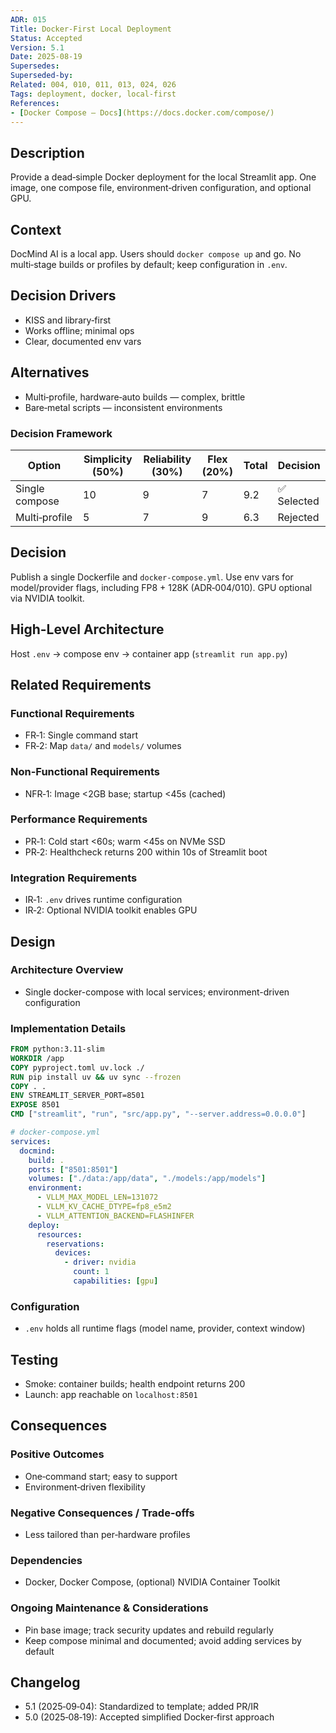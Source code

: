 ```yaml
---
ADR: 015
Title: Docker-First Local Deployment
Status: Accepted
Version: 5.1
Date: 2025-08-19
Supersedes:
Superseded-by:
Related: 004, 010, 011, 013, 024, 026
Tags: deployment, docker, local-first
References:
- [Docker Compose — Docs](https://docs.docker.com/compose/)
---
```


## Description

Provide a dead‑simple Docker deployment for the local Streamlit app. One image, one compose file, environment‑driven configuration, and optional GPU.

## Context

DocMind AI is a local app. Users should `docker compose up` and go. No multi‑stage builds or profiles by default; keep configuration in `.env`.

## Decision Drivers

- KISS and library‑first
- Works offline; minimal ops
- Clear, documented env vars

## Alternatives

- Multi‑profile, hardware‑auto builds — complex, brittle
- Bare‑metal scripts — inconsistent environments

### Decision Framework

| Option           | Simplicity (50%) | Reliability (30%) | Flex (20%) | Total | Decision      |
| ---------------- | ---------------- | ----------------- | ---------- | ----- | ------------- |
| Single compose   | 10               | 9                 | 7          | 9.2   | ✅ Selected    |
| Multi‑profile    | 5                | 7                 | 9          | 6.3   | Rejected      |

## Decision

Publish a single Dockerfile and `docker-compose.yml`. Use env vars for model/provider flags, including FP8 + 128K (ADR‑004/010). GPU optional via NVIDIA toolkit.

## High-Level Architecture

Host `.env` → compose env → container app (`streamlit run app.py`)

## Related Requirements

### Functional Requirements

- FR‑1: Single command start
- FR‑2: Map `data/` and `models/` volumes

### Non-Functional Requirements

- NFR‑1: Image <2GB base; startup <45s (cached)

### Performance Requirements

- PR‑1: Cold start <60s; warm <45s on NVMe SSD
- PR‑2: Healthcheck returns 200 within 10s of Streamlit boot

### Integration Requirements

- IR‑1: `.env` drives runtime configuration
- IR‑2: Optional NVIDIA toolkit enables GPU

## Design

### Architecture Overview

- Single docker-compose with local services; environment-driven configuration

### Implementation Details

```dockerfile
FROM python:3.11-slim
WORKDIR /app
COPY pyproject.toml uv.lock ./
RUN pip install uv && uv sync --frozen
COPY . .
ENV STREAMLIT_SERVER_PORT=8501
EXPOSE 8501
CMD ["streamlit", "run", "src/app.py", "--server.address=0.0.0.0"]
```

```yaml
# docker-compose.yml
services:
  docmind:
    build: .
    ports: ["8501:8501"]
    volumes: ["./data:/app/data", "./models:/app/models"]
    environment:
      - VLLM_MAX_MODEL_LEN=131072
      - VLLM_KV_CACHE_DTYPE=fp8_e5m2
      - VLLM_ATTENTION_BACKEND=FLASHINFER
    deploy:
      resources:
        reservations:
          devices:
            - driver: nvidia
              count: 1
              capabilities: [gpu]
```

### Configuration

- `.env` holds all runtime flags (model name, provider, context window)

## Testing

- Smoke: container builds; health endpoint returns 200
- Launch: app reachable on `localhost:8501`

## Consequences

### Positive Outcomes

- One‑command start; easy to support
- Environment‑driven flexibility

### Negative Consequences / Trade-offs

- Less tailored than per‑hardware profiles

### Dependencies

- Docker, Docker Compose, (optional) NVIDIA Container Toolkit

### Ongoing Maintenance & Considerations

- Pin base image; track security updates and rebuild regularly
- Keep compose minimal and documented; avoid adding services by default

## Changelog

- 5.1 (2025‑09‑04): Standardized to template; added PR/IR
- 5.0 (2025‑08‑19): Accepted simplified Docker‑first approach
